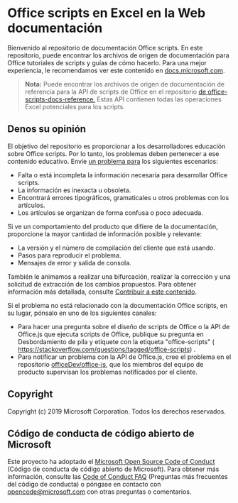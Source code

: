 # <a name="office-scripts-in-excel-on-the-web-documentation"></a>Office scripts en Excel en la Web documentación

Bienvenido al repositorio de documentación Office scripts. En este repositorio, puede encontrar los archivos de origen de documentación para Office tutoriales de scripts y guías de cómo hacerlo. Para una mejor experiencia, le recomendamos ver este contenido en [docs.microsoft.com](https://docs.microsoft.com/office/dev/scripts).

> **Nota:** Puede encontrar los archivos de origen de documentación de referencia para la API de scripts de Office en el repositorio [de office-scripts-docs-reference.](https://github.com/OfficeDev/office-scripts-docs-reference) Estas API contienen todas las operaciones Excel potenciales para los scripts.

## <a name="give-us-your-feedback"></a>Denos su opinión

El objetivo del repositorio es proporcionar a los desarrolladores educación sobre Office scripts. Por lo tanto, los problemas deben pertenecer a ese contenido educativo. Envíe [un problema para](https://github.com/OfficeDev/office-scripts-docs/issues) los siguientes escenarios:

- Falta o está incompleta la información necesaria para desarrollar Office scripts.
- La información es inexacta u obsoleta.
- Encontrará errores tipográficos, gramaticales u otros problemas con los artículos.
- Los artículos se organizan de forma confusa o poco adecuada.

Si ve un comportamiento del producto que difiere de la documentación, proporcione la mayor cantidad de información posible y relevante:

- La versión y el número de compilación del cliente que está usando.
- Pasos para reproducir el problema.
- Mensajes de error y salida de consola.

También le animamos a realizar una bifurcación, realizar la corrección y una solicitud de extracción de los cambios propuestos. Para obtener información más detallada, consulte [Contribuir a este contenido](Contributing.md).

Si el problema no está relacionado con la documentación Office scripts, en su lugar, pónsalo en uno de los siguientes canales:

- Para hacer una pregunta sobre el diseño de scripts de Office o la API de Office.js que ejecuta scripts de Office, publique su pregunta en Desbordamiento de pila y etiquete con la etiqueta "office-scripts" ( https://stackoverflow.com/questions/tagged/office-scripts) .
- Para notificar un problema con la API de Office.js, cree el problema en el repositorio [officeDev/office-js](https://github.com/OfficeDev/office-js), que los miembros del equipo de producto supervisan los problemas notificados por el cliente.

## <a name="copyright"></a>Copyright

Copyright (c) 2019 Microsoft Corporation. Todos los derechos reservados.

## <a name="microsoft-open-source-code-of-conduct"></a>Código de conducta de código abierto de Microsoft

Este proyecto ha adoptado el [Microsoft Open Source Code of Conduct](https://opensource.microsoft.com/codeofconduct/) (Código de conducta de código abierto de Microsoft). Para obtener más información, consulte las [Code of Conduct FAQ](https://opensource.microsoft.com/codeofconduct/faq/) (Preguntas más frecuentes del código de conducta) o póngase en contacto con [opencode@microsoft.com](mailto:opencode@microsoft.com) con otras preguntas o comentarios.
